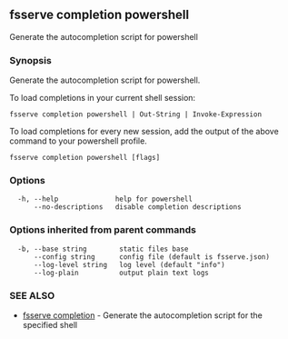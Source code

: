 ## fsserve completion powershell

Generate the autocompletion script for powershell

### Synopsis

Generate the autocompletion script for powershell.

To load completions in your current shell session:

	fsserve completion powershell | Out-String | Invoke-Expression

To load completions for every new session, add the output of the above command
to your powershell profile.


```
fsserve completion powershell [flags]
```

### Options

```
  -h, --help              help for powershell
      --no-descriptions   disable completion descriptions
```

### Options inherited from parent commands

```
  -b, --base string        static files base
      --config string      config file (default is fsserve.json)
      --log-level string   log level (default "info")
      --log-plain          output plain text logs
```

### SEE ALSO

* [fsserve completion](fsserve_completion.md)	 - Generate the autocompletion script for the specified shell

